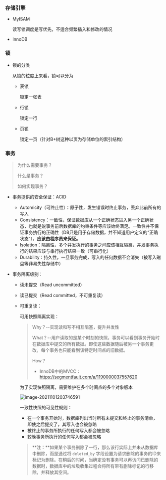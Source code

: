 ### 存储引擎

- MyISAM

  读写锁调度是写优先，不适合频繁插入和修改的情况

- InnoDB

### 锁

- 锁的分类

  从锁的粒度上来看，锁可以分为

  - 表锁

    锁定一张表

  - 行锁

    锁定一行

  - 页锁

    锁定一页（针对B+树这种以页为存储单位的索引结构）

### 事务

> 为什么需要事务？
>
> 什么是事务？
>
> 如何实现事务？

- 事务提供的安全保证：ACID

  - Automicity（可终止性）：原子性，发生错误时终止事务，丢弃此前所有的写入
  - Consistency：一致性，保证数据库从一个正确状态进入另一个正确状态，也就是说事务前后数据库的约束条件等应该始终满足。一致性并不保证事务执行的正确性（DB只是用于存储数据，并不知道用户定义的“正确状态”），**应该由程序员来保证。**
  - Isolation：隔离性，多个并发执行的事务之间应该相互隔离，并发事务执行的结果应该与串行执行结果一致（可串行化）
  - Durability：持久性，一旦事务完成，写入的任何数据不会消失（被写入磁盘等非易失性存储中）

- 事务隔离级别：

  - 读未提交（Read uncommitted）

  - 读已提交（Read committed，不可重复读）

  - 可重复读：

    可用快照隔离实现：

    > Why？--实现读和写不相互阻塞，提升并发性
    >
    > What？--用户读取的是某个时刻的快照，事务可以看到事务开始时在数据库中提交的所有数据。即使这些数据随后被另一个事务更改，每个事务也只能看到该特定时间点的旧数据。
    >
    > How？
    >
    > - InnoDB中的MVCC：https://segmentfault.com/a/1190000037557620	

    为了实现快照隔离，需要维护在多个时间点的多个对象版本

    ![image-20211101203746591](https://i.loli.net/2021/11/01/gGFH5dWqUKsYxQS.png)

    一致性快照的可见性规则：

    - 在一个事务开始时，数据库列出当时所有未提交和终止的事务清单，即使之后提交了，其写入也会被忽略
    - 被终止的事务所执行的任何写入都会被忽略
    - 较晚事务所执行的任何写入都会被忽略

    > **注：**如果某个事务删除了一行，那么该行实际上并未从数据库中删除，而是通过将 `deleted_by` 字段设置为请求删除的事务的ID来标记为删除。在稍后的时间，当确定没有事务可以再访问已删除的数据时，数据库中的垃圾收集过程会将所有带有删除标记的行移除，并释放其空间。

